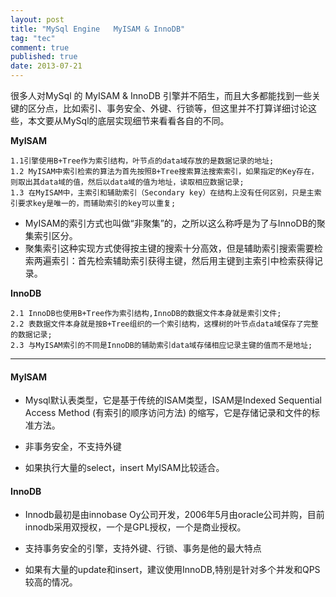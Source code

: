 ```yaml
---
layout: post
title: "MySql Engine   MyISAM & InnoDB"
tag: "tec"
comment: true
published: true
date: 2013-07-21
---
```

很多人对MySql 的 MyISAM & InnoDB 引擎并不陌生，而且大多都能找到一些关键的区分点，比如索引、事务安全、外键、行锁等，但这里并不打算详细讨论这些，本文要从MySql的底层实现细节来看看各自的不同。

**MyISAM**
    
    1.1引擎使用B+Tree作为索引结构，叶节点的data域存放的是数据记录的地址;
    1.2 MyISAM中索引检索的算法为首先按照B+Tree搜索算法搜索索引，如果指定的Key存在，则取出其data域的值，然后以data域的值为地址，读取相应数据记录;
    1.3 在MyISAM中，主索引和辅助索引（Secondary key）在结构上没有任何区别，只是主索引要求key是唯一的，而辅助索引的key可以重复;

- MyISAM的索引方式也叫做“非聚集”的，之所以这么称呼是为了与InnoDB的聚集索引区分。
- 聚集索引这种实现方式使得按主键的搜索十分高效，但是辅助索引搜索需要检索两遍索引：首先检索辅助索引获得主键，然后用主键到主索引中检索获得记录。

**InnoDB**

    2.1 InnoDB也使用B+Tree作为索引结构,InnoDB的数据文件本身就是索引文件;
    2.2 表数据文件本身就是按B+Tree组织的一个索引结构，这棵树的叶节点data域保存了完整的数据记录;
    2.3 与MyISAM索引的不同是InnoDB的辅助索引data域存储相应记录主键的值而不是地址;
    
 ---------------------
    
#### MyISAM
 * Mysql默认表类型，它是基于传统的ISAM类型，ISAM是Indexed Sequential Access Method (有索引的顺序访问方法) 的缩写，它是存储记录和文件的标准方法。
 
 * 非事务安全，不支持外键
 * 如果执行大量的select，insert MyISAM比较适合。

#### InnoDB
* Innodb最初是由innobase Oy公司开发，2006年5月由oracle公司并购，目前innodb采用双授权，一个是GPL授权，一个是商业授权。

* 支持事务安全的引擎，支持外键、行锁、事务是他的最大特点
* 如果有大量的update和insert，建议使用InnoDB,特别是针对多个并发和QPS较高的情况。


